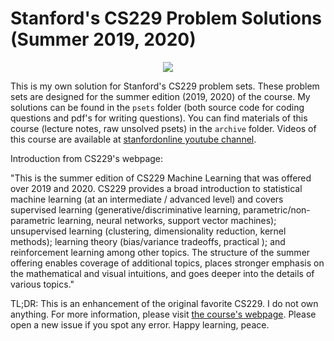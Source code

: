 # Stanford's CS229 Problem Solutions (Summer 2019, 2020)

<p align="center">
  <img src="https://github.com/huyfam/CS229-solutions-summer-2019-2020/tree/main/psets/ps3/src/cartpole/simulation.gif" />
</p>

This is my own solution for Stanford's CS229 problem sets. These problem sets are designed for the summer edition (2019, 2020) of the course. My solutions can be found in the `psets` folder (both source code for coding questions and pdf's for writing questions). You can find materials of this course (lecture notes, raw unsolved psets) in the `archive` folder. Videos of this course are available at [stanfordonline youtube channel](https://www.youtube.com/playlist?list=PLoROMvodv4rNH7qL6-efu_q2_bPuy0adh).

Introduction from CS229's webpage:

"This is the summer edition of CS229 Machine Learning that was offered over 2019 and 2020. CS229 provides a broad introduction to statistical machine learning (at an intermediate / advanced level) and covers supervised learning (generative/discriminative learning, parametric/non-parametric learning, neural networks, support vector machines); unsupervised learning (clustering, dimensionality reduction, kernel methods); learning theory (bias/variance tradeoffs, practical ); and reinforcement learning among other topics. The structure of the summer offering enables coverage of additional topics, places stronger emphasis on the mathematical and visual intuitions, and goes deeper into the details of various topics." 

TL;DR: This is an enhancement of the original favorite CS229. I do not own anything. For more information, please visit [the course's webpage](http://cs229.stanford.edu/syllabus-summer2019.html). Please open a new issue if you spot any error. Happy learning, peace.
